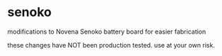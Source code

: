 # senoko
modifications to Novena Senoko battery board for easier fabrication

these changes have NOT been production tested. use at your own risk.
